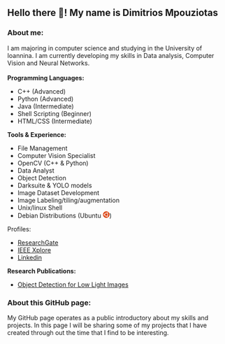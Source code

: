 ## Hello there :wave:! My name is Dimitrios Mpouziotas 

### About me:
I am majoring in computer science and studying in the University of Ioannina. I am currently developing my skills in Data analysis, Computer Vision and Neural Networks. 
<br/><br/>
**Programming Languages:**

 - C++ (Advanced)
 - Python (Advanced)
 - Java (Intermediate)
 - Shell Scripting (Beginner)
 - HTML/CSS (Intermediate)

**Tools & Experience:**
 - File Management 
 - Computer Vision Specialist
 - OpenCV (C++ & Python)
 - Data Analyst
 - Object Detection
 - Darksuite & YOLO models
 - Image Dataset Development
 - Image Labeling/tiling/augmentation 
 - Unix/linux Shell
 - Debian Distributions (Ubuntu <img src="https://github.com/ChilledFerrum/ChilledFerrum/blob/5347db0418e383c999c1a95882fe9fcf34602d49/style/Ubuntu.png" width="15" height="15">)

Profiles:
- [ResearchGate](https://www.researchgate.net/profile/Dimitris-Mpouziotas)
- [IEEE Xplore](https://ieeexplore.ieee.org/author/37089583858)
- [Linkedin](https://www.linkedin.com/in/dimitris-mpouziotas-a34318256/)

**Research Publications:** <br/>
 - [Object Detection for Low Light Images](https://ieeexplore.ieee.org/document/9932921)


### About this GitHub page:
My GitHub page operates as a public introductory about my skills and projects. In this page I will be sharing some of my projects that I have created through out the time that I find to be interesting.
